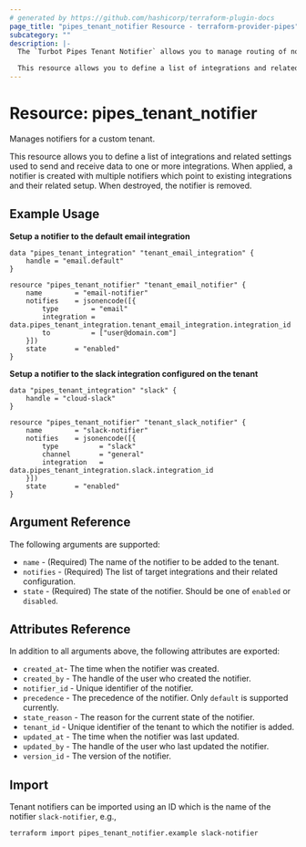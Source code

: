 ```yaml
---
# generated by https://github.com/hashicorp/terraform-plugin-docs
page_title: "pipes_tenant_notifier Resource - terraform-provider-pipes"
subcategory: ""
description: |-
  The `Turbot Pipes Tenant Notifier` allows you to manage routing of notifications to multiple users, groups or channels via more than one delivery mechanism.

  This resource allows you to define a list of integrations and related settings used to send and receive data to one or more integrations.
---
```


# Resource: pipes_tenant_notifier

Manages notifiers for a custom tenant.

This resource allows you to define a list of integrations and related settings 
used to send and receive data to one or more integrations. When applied, a notifier is
created with multiple notifiers which point to existing integrations and their related
setup. When destroyed, the notifier is removed.

## Example Usage

**Setup a notifier to the default email integration**

```hcl
data "pipes_tenant_integration" "tenant_email_integration" {
	handle = "email.default"
}

resource "pipes_tenant_notifier" "tenant_email_notifier" {
	name        = "email-notifier"
	notifies    = jsonencode([{
		type        = "email"
		integration = data.pipes_tenant_integration.tenant_email_integration.integration_id
		to          = ["user@domain.com"]
	}])
	state       = "enabled"
}
```

**Setup a notifier to the slack integration configured on the tenant**

```hcl
data "pipes_tenant_integration" "slack" {
	handle = "cloud-slack"
}

resource "pipes_tenant_notifier" "tenant_slack_notifier" {
	name        = "slack-notifier"
	notifies    = jsonencode([{
		type          = "slack"
		channel       = "general"
		integration   = data.pipes_tenant_integration.slack.integration_id
	}])
	state       = "enabled"
}
```

## Argument Reference

The following arguments are supported:

- `name` - (Required) The name of the notifier to be added to the tenant.
- `notifies` - (Required) The list of target integrations and their related configuration.
- `state` - (Required) The state of the notifier. Should be one of `enabled` or `disabled`.

## Attributes Reference

In addition to all arguments above, the following attributes are exported:

- `created_at`- The time when the notifier was created.
- `created_by` - The handle of the user who created the notifier.  
- `notifier_id` - Unique identifier of the notifier.  
- `precedence` - The precedence of the notifier. Only `default` is supported currently.  
- `state_reason` - The reason for the current state of the notifier.  
- `tenant_id` - Unique identifier of the tenant to which the notifier is added. 
- `updated_at` - The time when the notifier was last updated.  
- `updated_by` - The handle of the user who last updated the notifier.  
- `version_id` - The version of the notifier. 

## Import

Tenant notifiers can be imported using an ID which is the name of the notifier `slack-notifier`, e.g.,

```sh
terraform import pipes_tenant_notifier.example slack-notifier
```
